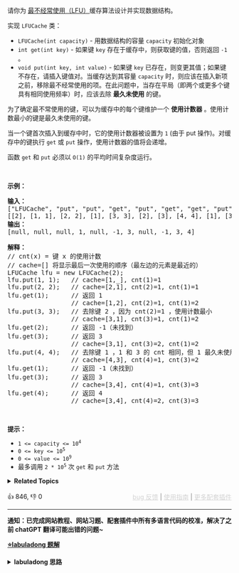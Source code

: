 <p>请你为 <a href="https://baike.baidu.com/item/%E7%BC%93%E5%AD%98%E7%AE%97%E6%B3%95">最不经常使用（LFU）</a>缓存算法设计并实现数据结构。</p>

<p>实现 <code>LFUCache</code> 类：</p>

<ul> 
 <li><code>LFUCache(int capacity)</code> - 用数据结构的容量&nbsp;<code>capacity</code> 初始化对象</li> 
 <li><code>int get(int key)</code>&nbsp;- 如果键&nbsp;<code>key</code> 存在于缓存中，则获取键的值，否则返回 <code>-1</code> 。</li> 
 <li><code>void put(int key, int value)</code>&nbsp;- 如果键&nbsp;<code>key</code> 已存在，则变更其值；如果键不存在，请插入键值对。当缓存达到其容量&nbsp;<code>capacity</code> 时，则应该在插入新项之前，移除最不经常使用的项。在此问题中，当存在平局（即两个或更多个键具有相同使用频率）时，应该去除 <strong>最久未使用</strong> 的键。</li> 
</ul>

<p>为了确定最不常使用的键，可以为缓存中的每个键维护一个 <strong>使用计数器</strong> 。使用计数最小的键是最久未使用的键。</p>

<p>当一个键首次插入到缓存中时，它的使用计数器被设置为 <code>1</code> (由于 put 操作)。对缓存中的键执行 <code>get</code> 或 <code>put</code> 操作，使用计数器的值将会递增。</p>

<p>函数 <code>get</code> 和 <code>put</code> 必须以 <code>O(1)</code> 的平均时间复杂度运行。</p>

<p>&nbsp;</p>

<p><strong>示例：</strong></p>

<pre>
<strong>输入：</strong>
["LFUCache", "put", "put", "get", "put", "get", "get", "put", "get", "get", "get"]
[[2], [1, 1], [2, 2], [1], [3, 3], [2], [3], [4, 4], [1], [3], [4]]
<strong>输出：</strong>
[null, null, null, 1, null, -1, 3, null, -1, 3, 4]

<strong>解释：</strong>
// cnt(x) = 键 x 的使用计数
// cache=[] 将显示最后一次使用的顺序（最左边的元素是最近的）
LFUCache lfu = new LFUCache(2);
lfu.put(1, 1);   // cache=[1,_], cnt(1)=1
lfu.put(2, 2);   // cache=[2,1], cnt(2)=1, cnt(1)=1
lfu.get(1);      // 返回 1
                 // cache=[1,2], cnt(2)=1, cnt(1)=2
lfu.put(3, 3);   // 去除键 2 ，因为 cnt(2)=1 ，使用计数最小
                 // cache=[3,1], cnt(3)=1, cnt(1)=2
lfu.get(2);      // 返回 -1（未找到）
lfu.get(3);      // 返回 3
                 // cache=[3,1], cnt(3)=2, cnt(1)=2
lfu.put(4, 4);   // 去除键 1 ，1 和 3 的 cnt 相同，但 1 最久未使用
                 // cache=[4,3], cnt(4)=1, cnt(3)=2
lfu.get(1);      // 返回 -1（未找到）
lfu.get(3);      // 返回 3
                 // cache=[3,4], cnt(4)=1, cnt(3)=3
lfu.get(4);      // 返回 4
                 // cache=[3,4], cnt(4)=2, cnt(3)=3</pre>

<p>&nbsp;</p>

<p><strong>提示：</strong></p>

<ul> 
 <li><code>1 &lt;= capacity&nbsp;&lt;= 10<sup>4</sup></code></li> 
 <li><code>0 &lt;= key &lt;= 10<sup>5</sup></code></li> 
 <li><code>0 &lt;= value &lt;= 10<sup>9</sup></code></li> 
 <li>最多调用 <code>2 * 10<sup>5</sup></code> 次 <code>get</code> 和 <code>put</code> 方法</li> 
</ul>

<details><summary><strong>Related Topics</strong></summary>设计 | 哈希表 | 链表 | 双向链表</details><br>

<div>👍 846, 👎 0<span style='float: right;'><span style='color: gray;'><a href='https://github.com/labuladong/fucking-algorithm/discussions/939' target='_blank' style='color: lightgray;text-decoration: underline;'>bug 反馈</a> | <a href='https://labuladong.online/algo/fname.html?fname=jb插件简介' target='_blank' style='color: lightgray;text-decoration: underline;'>使用指南</a> | <a href='https://labuladong.online/algo/images/others/%E5%85%A8%E5%AE%B6%E6%A1%B6.jpg' target='_blank' style='color: lightgray;text-decoration: underline;'>更多配套插件</a></span></span></div>

<div id="labuladong"><hr>

**通知：已完成网站教程、网站习题、配套插件中所有多语言代码的校准，解决了之前 chatGPT 翻译可能出错的问题~**



<p><strong><a href="https://labuladong.online/algo/slug.html?slug=lfu-cache" target="_blank">⭐️labuladong 题解</a></strong></p>
<details><summary><strong>labuladong 思路</strong></summary>

<div id="labuladong_solution_zh">

## 基本思路

总结下题目的要求：

1、调用 `get(key)` 方法时，要返回该 `key` 对应的 `val`。

2、只要用 `get` 或者 `put` 方法访问一次某个 `key`，该 `key` 的 `freq` 就要加一。

3、如果在容量满了的时候进行插入，则需要将 `freq` 最小的 `key` 删除，如果最小的 `freq` 对应多个 `key`，则删除其中最旧的那一个。

具体思路略微复杂，请查看详细题解。

**详细题解：[算法就像搭乐高：带你手撸 LFU 算法](https://labuladong.online/algo/frequency-interview/lfu/)**

</div>

**标签：[数据结构](https://labuladong.online/algo/)，[设计](https://labuladong.online/algo/)**

<div id="solution">

## 解法代码



<div class="tab-panel"><div class="tab-nav">
<button data-tab-item="cpp" class="tab-nav-button btn " data-tab-group="default" onclick="switchTab(this)">cpp🤖</button>

<button data-tab-item="python" class="tab-nav-button btn " data-tab-group="default" onclick="switchTab(this)">python🤖</button>

<button data-tab-item="java" class="tab-nav-button btn active" data-tab-group="default" onclick="switchTab(this)">java🟢</button>

<button data-tab-item="go" class="tab-nav-button btn " data-tab-group="default" onclick="switchTab(this)">go🤖</button>

<button data-tab-item="javascript" class="tab-nav-button btn " data-tab-group="default" onclick="switchTab(this)">javascript🤖</button>
</div><div class="tab-content">
<div data-tab-item="cpp" class="tab-item " data-tab-group="default"><div class="highlight">

```cpp
// 注意：cpp 代码由 chatGPT🤖 根据我的 java 代码翻译，旨在帮助不同背景的读者理解算法逻辑。
// 本代码已经通过力扣的测试用例，应该可直接成功提交。

#include <unordered_map>
#include <unordered_set>
#include <list>
using namespace std;

class LFUCache {

    // key 到 val 的映射，我们后文称为 KV 表
    unordered_map<int, int> keyToVal;
    // key 到 freq 的映射，我们后文称为 KF 表
    unordered_map<int, int> keyToFreq;
    // freq 到 key 列表的映射，我们后文称为 FK 表
    unordered_map<int, list<int>> freqToKeys;
    // 记录最小的频次
    int minFreq;
    // 记录 LFU 缓存的最大容量
    int cap;

public:
    LFUCache(int capacity) {
        this->cap = capacity;
        this->minFreq = 0;
    }

    int get(int key) {
        if (keyToVal.find(key) == keyToVal.end()) {
            return -1;
        }
        // 增加 key 对应的 freq
        increaseFreq(key);
        return keyToVal[key];
    }

    void put(int key, int val) {
        if (this->cap <= 0) return;

        // 若 key 已存在，修改对应的 val 即可
        if (keyToVal.find(key) != keyToVal.end()) {
            keyToVal[key] = val;
            // key 对应的 freq 加一
            increaseFreq(key);
            return;
        }

        // key 不存在，需要插入
        // 容量已满的话需要淘汰一个 freq 最小的 key
        if (this->cap <= keyToVal.size()) {
            removeMinFreqKey();
        }

        // 插入 key 和 val，对应的 freq 为 1
        // 插入 KV 表
        keyToVal[key] = val;
        // 插入 KF 表
        keyToFreq[key] = 1;
        // 插入 FK 表
        freqToKeys[1].push_back(key);
        // 插入新 key 后最小的 freq 肯定是 1
        this->minFreq = 1;
    }

private:
    void increaseFreq(int key) {
        int freq = keyToFreq[key];
        // 更新 KF 表
        keyToFreq[key] = freq + 1;
        // 更新 FK 表
        // 将 key 从 freq 对应的列表中删除
        freqToKeys[freq].remove(key);
        // 将 key 加入 freq + 1 对应的列表中
        freqToKeys[freq + 1].push_back(key);
        // 如果 freq 对应的列表空了，移除这个 freq
        if (freqToKeys[freq].empty()) {
            freqToKeys.erase(freq);
            // 如果这个 freq 恰好是 minFreq，更新 minFreq
            if (freq == this->minFreq) {
                this->minFreq++;
            }
        }
    }

    void removeMinFreqKey() {
        // freq 最小的 key 列表
        auto& keyList = freqToKeys[this->minFreq];
        // 其中最先被插入的那个 key 就是该被淘汰的 key
        int deletedKey = keyList.front();
        // 更新 FK 表
        keyList.pop_front();
        if (keyList.empty()) {
            freqToKeys.erase(this->minFreq);
            // 问：这里需要更新 minFreq 的值吗？
        }
        // 更新 KV 表
        keyToVal.erase(deletedKey);
        // 更新 KF 表
        keyToFreq.erase(deletedKey);
    }
};
```

</div></div>

<div data-tab-item="python" class="tab-item " data-tab-group="default"><div class="highlight">

```python
# 注意：python 代码由 chatGPT🤖 根据我的 java 代码翻译，旨在帮助不同背景的读者理解算法逻辑。
# 本代码已经通过力扣的测试用例，应该可直接成功提交。

class LFUCache:

    def __init__(self, capacity: int):
        # key 到 val 的映射，我们后文称为 KV 表
        self.keyToVal = {}
        # key 到 freq 的映射，我们后文称为 KF 表
        self.keyToFreq = {}
        # freq 到 key 列表的映射，我们后文称为 FK 表
        self.freqToKeys = {}
        # 记录最小的频次
        self.minFreq = 0
        # 记录 LFU 缓存的最大容量
        self.cap = capacity

    def get(self, key: int) -> int:
        if key not in self.keyToVal:
            return -1
        # 增加 key 对应的 freq
        self.__increaseFreq(key)
        return self.keyToVal[key]

    def put(self, key: int, val: int) -> None:
        if self.cap <= 0:
            return

        # 若 key 已存在，修改对应的 val 即可
        if key in self.keyToVal:
            self.keyToVal[key] = val
            # key 对应的 freq 加一
            self.__increaseFreq(key)
            return

        # key 不存在，需要插入
        # 容量已满的话需要淘汰一个 freq 最小的 key
        if self.cap <= len(self.keyToVal):
            self.__removeMinFreqKey()

        # 插入 key 和 val，对应的 freq 为 1
        # 插入 KV 表
        self.keyToVal[key] = val
        # 插入 KF 表
        self.keyToFreq[key] = 1
        # 插入 FK 表
        self.freqToKeys.setdefault(1, set())
        self.freqToKeys[1].add(key)
        # 插入新 key 后最小的 freq 肯定是 1
        self.minFreq = 1

    def __increaseFreq(self, key: int):
        freq = self.keyToFreq[key]
        # 更新 KF 表
        self.keyToFreq[key] = freq + 1
        # 更新 FK 表
        # 将 key 从 freq 对应的列表中删除
        self.freqToKeys[freq].remove(key)
        # 将 key 加入 freq + 1 对应的列表中
        self.freqToKeys.setdefault(freq + 1, set())
        self.freqToKeys[freq + 1].add(key)
        # 如果 freq 对应的列表空了，移除这个 freq
        if not self.freqToKeys[freq]:
            del self.freqToKeys[freq]
            # 如果这个 freq 恰好是 minFreq，更新 minFreq
            if freq == self.minFreq:
                self.minFreq += 1

    def __removeMinFreqKey(self):
        # freq 最小的 key 列表
        keyList = self.freqToKeys[self.minFreq]
        # 其中最先被插入的那个 key 就是该被淘汰的 key
        deletedKey = keyList.pop()
        # 更新 FK 表
        if not keyList:
            del self.freqToKeys[self.minFreq]
        # 更新 KV 表
        del self.keyToVal[deletedKey]
        # 更新 KF 表
        del self.keyToFreq[deletedKey]
```

</div></div>

<div data-tab-item="java" class="tab-item active" data-tab-group="default"><div class="highlight">

```java
class LFUCache {

    // key 到 val 的映射，我们后文称为 KV 表
    HashMap<Integer, Integer> keyToVal;
    // key 到 freq 的映射，我们后文称为 KF 表
    HashMap<Integer, Integer> keyToFreq;
    // freq 到 key 列表的映射，我们后文称为 FK 表
    HashMap<Integer, LinkedHashSet<Integer>> freqToKeys;
    // 记录最小的频次
    int minFreq;
    // 记录 LFU 缓存的最大容量
    int cap;

    public LFUCache(int capacity) {
        keyToVal = new HashMap<>();
        keyToFreq = new HashMap<>();
        freqToKeys = new HashMap<>();
        this.cap = capacity;
        this.minFreq = 0;
    }

    public int get(int key) {
        if (!keyToVal.containsKey(key)) {
            return -1;
        }
        // 增加 key 对应的 freq
        increaseFreq(key);
        return keyToVal.get(key);
    }

    public void put(int key, int val) {
        if (this.cap <= 0) return;

        // 若 key 已存在，修改对应的 val 即可
        if (keyToVal.containsKey(key)) {
            keyToVal.put(key, val);
            // key 对应的 freq 加一
            increaseFreq(key);
            return;
        }

        // key 不存在，需要插入
        // 容量已满的话需要淘汰一个 freq 最小的 key
        if (this.cap <= keyToVal.size()) {
            removeMinFreqKey();
        }

        // 插入 key 和 val，对应的 freq 为 1
        // 插入 KV 表
        keyToVal.put(key, val);
        // 插入 KF 表
        keyToFreq.put(key, 1);
        // 插入 FK 表
        freqToKeys.putIfAbsent(1, new LinkedHashSet<>());
        freqToKeys.get(1).add(key);
        // 插入新 key 后最小的 freq 肯定是 1
        this.minFreq = 1;
    }

    private void increaseFreq(int key) {
        int freq = keyToFreq.get(key);
        // 更新 KF 表
        keyToFreq.put(key, freq + 1);
        // 更新 FK 表
        // 将 key 从 freq 对应的列表中删除
        freqToKeys.get(freq).remove(key);
        // 将 key 加入 freq + 1 对应的列表中
        freqToKeys.putIfAbsent(freq + 1, new LinkedHashSet<>());
        freqToKeys.get(freq + 1).add(key);
        // 如果 freq 对应的列表空了，移除这个 freq
        if (freqToKeys.get(freq).isEmpty()) {
            freqToKeys.remove(freq);
            // 如果这个 freq 恰好是 minFreq，更新 minFreq
            if (freq == this.minFreq) {
                this.minFreq++;
            }
        }
    }

    private void removeMinFreqKey() {
        // freq 最小的 key 列表
        LinkedHashSet<Integer> keyList = freqToKeys.get(this.minFreq);
        // 其中最先被插入的那个 key 就是该被淘汰的 key
        int deletedKey = keyList.iterator().next();
        // 更新 FK 表
        keyList.remove(deletedKey);
        if (keyList.isEmpty()) {
            freqToKeys.remove(this.minFreq);
            // 问：这里需要更新 minFreq 的值吗？
        }
        // 更新 KV 表
        keyToVal.remove(deletedKey);
        // 更新 KF 表
        keyToFreq.remove(deletedKey);
    }
}
```

</div></div>

<div data-tab-item="go" class="tab-item " data-tab-group="default"><div class="highlight">

```go
// 注意：go 代码由 chatGPT🤖 根据我的 java 代码翻译，旨在帮助不同背景的读者理解算法逻辑。
// 本代码已经通过力扣的测试用例，应该可直接成功提交。

type LFUCache struct {
    // key 到 val 的映射，我们后文称为 KV 表
    keyToVal map[int]int
    // key 到 freq 的映射，我们后文称为 KF 表
    keyToFreq map[int]int
    // freq 到 key 列表的映射，我们后文称为 FK 表
    freqToKeys map[int]*LinkedHashSet
    // 记录最小的频次
    minFreq int
    // 记录 LFU 缓存的最大容量
    cap int
}

func Constructor(capacity int) LFUCache {
    return LFUCache{
        keyToVal:  make(map[int]int),
        keyToFreq: make(map[int]int),
        freqToKeys: make(map[int]*LinkedHashSet),
        cap:       capacity,
        minFreq:   0,
    }
}

func (this *LFUCache) Get(key int) int {
    if val, ok := this.keyToVal[key]; ok {
        // 增加 key 对应的 freq
        this.increaseFreq(key)
        return val
    }
    return -1
}

func (this *LFUCache) Put(key int, value int) {
    if this.cap <= 0 {
        return
    }

    // 若 key 已存在，修改对应的 val 即可
    if _, ok := this.keyToVal[key]; ok {
        this.keyToVal[key] = value
        // key 对应的 freq 加一
        this.increaseFreq(key)
        return
    }

    // key 不存在，需要插入
    // 容量已满的话需要淘汰一个 freq 最小的 key
    if len(this.keyToVal) >= this.cap {
        this.removeMinFreqKey()
    }

    // 插入 key 和 val，对应的 freq 为 1
    // 插入 KV 表
    this.keyToVal[key] = value
    // 插入 KF 表
    this.keyToFreq[key] = 1
    // 插入 FK 表
    if _, ok := this.freqToKeys[1]; !ok {
        this.freqToKeys[1] = NewLinkedHashSet()
    }
    this.freqToKeys[1].Add(key)
    // 插入新 key 后最小的 freq 肯定是 1
    this.minFreq = 1
}

func (this *LFUCache) increaseFreq(key int) {
    freq := this.keyToFreq[key]
    // 更新 KF 表
    this.keyToFreq[key] = freq + 1
    // 更新 FK 表
    // 将 key 从 freq 对应的列表中删除
    this.freqToKeys[freq].Remove(key)
    // 将 key 加入 freq + 1 对应的列表中
    if _, ok := this.freqToKeys[freq+1]; !ok {
        this.freqToKeys[freq+1] = NewLinkedHashSet()
    }
    this.freqToKeys[freq+1].Add(key)
    // 如果 freq 对应的列表空了，移除这个 freq
    if this.freqToKeys[freq].IsEmpty() {
        delete(this.freqToKeys, freq)
        // 如果这个 freq 恰好是 minFreq，更新 minFreq
        if freq == this.minFreq {
            this.minFreq++
        }
    }
}

func (this *LFUCache) removeMinFreqKey() {
    // freq 最小的 key 列表
    keyList := this.freqToKeys[this.minFreq]
    // 其中最先被插入的那个 key 就是该被淘汰的 key
    deletedKey := keyList.RemoveFirst()
    // 更新 FK 表
    if keyList.IsEmpty() {
        delete(this.freqToKeys, this.minFreq)
        // 问：这里需要更新 minFreq 的值吗？
    }
    // 更新 KV 表
    delete(this.keyToVal, deletedKey)
    // 更新 KF 表
    delete(this.keyToFreq, deletedKey)
}

// LinkedHashSet 是一个简单的链表实现的集合
// LinkedHashSet is a simple linked list implementation of a set
type LinkedHashSet struct {
    keys map[int]struct{}
    order []int
}

func NewLinkedHashSet() *LinkedHashSet {
    return &LinkedHashSet{
        keys: make(map[int]struct{}),
        order: []int{},
    }
}

func (s *LinkedHashSet) Add(key int) {
    if _, exists := s.keys[key]; !exists {
        s.keys[key] = struct{}{}
        s.order = append(s.order, key)
    }
}

func (s *LinkedHashSet) Remove(key int) {
    if _, exists := s.keys[key]; exists {
        delete(s.keys, key)
        for i, k := range s.order {
            if k == key {
                s.order = append(s.order[:i], s.order[i+1:]...)
                break
            }
        }
    }
}

func (s *LinkedHashSet) RemoveFirst() int {
    first := s.order[0]
    s.Remove(first)
    return first
}

func (s *LinkedHashSet) IsEmpty() bool {
    return len(s.order) == 0
}
```

</div></div>

<div data-tab-item="javascript" class="tab-item " data-tab-group="default"><div class="highlight">

```javascript
// 注意：javascript 代码由 chatGPT🤖 根据我的 java 代码翻译，旨在帮助不同背景的读者理解算法逻辑。
// 本代码已经通过力扣的测试用例，应该可直接成功提交。

var LFUCache = function(capacity) {
    // key 到 val 的映射，我们后文称为 KV 表
    this.keyToVal = new Map();
    // key 到 freq 的映射，我们后文称为 KF 表
    this.keyToFreq = new Map();
    // freq 到 key 列表的映射，我们后文称为 FK 表
    this.freqToKeys = new Map();
    // 记录最小的频次
    this.minFreq = 0;
    // 记录 LFU 缓存的最大容量
    this.cap = capacity;
};

LFUCache.prototype.get = function(key) {
    if (!this.keyToVal.has(key)) {
        return -1;
    }
    // 增加 key 对应的 freq
    this.increaseFreq(key);
    return this.keyToVal.get(key);
};

LFUCache.prototype.put = function(key, val) {
    if (this.cap <= 0) return;

    // 若 key 已存在，修改对应的 val 即可
    if (this.keyToVal.has(key)) {
        this.keyToVal.set(key, val);
        // key 对应的 freq 加一
        this.increaseFreq(key);
        return;
    }

    // key 不存在，需要插入
    // 容量已满的话需要淘汰一个 freq 最小的 key
    if (this.cap <= this.keyToVal.size) {
        this.removeMinFreqKey();
    }

    // 插入 key 和 val，对应的 freq 为 1
    // 插入 KV 表
    this.keyToVal.set(key, val);
    // 插入 KF 表
    this.keyToFreq.set(key, 1);
    // 插入 FK 表
    if (!this.freqToKeys.has(1)) {
        this.freqToKeys.set(1, new Set());
    }
    this.freqToKeys.get(1).add(key);
    // 插入新 key 后最小的 freq 肯定是 1
    this.minFreq = 1;
};

LFUCache.prototype.increaseFreq = function(key) {
    let freq = this.keyToFreq.get(key);
    // 更新 KF 表
    this.keyToFreq.set(key, freq + 1);
    // 更新 FK 表
    // 将 key 从 freq 对应的列表中删除
    let keyList = this.freqToKeys.get(freq);
    keyList.delete(key);
    // 将 key 加入 freq + 1 对应的列表中
    if (!this.freqToKeys.has(freq + 1)) {
        this.freqToKeys.set(freq + 1, new Set());
    }
    this.freqToKeys.get(freq + 1).add(key);
    // 如果 freq 对应的列表空了，移除这个 freq
    if (keyList.size === 0) {
        this.freqToKeys.delete(freq);
        // 如果这个 freq 恰好是 minFreq，更新 minFreq
        if (freq === this.minFreq) {
            this.minFreq++;
        }
    }
};

LFUCache.prototype.removeMinFreqKey = function() {
    // freq 最小的 key 列表
    let keyList = this.freqToKeys.get(this.minFreq);
    // 其中最先被插入的那个 key 就是该被淘汰的 key
    let deletedKey = keyList.values().next().value;
    // 更新 FK 表
    keyList.delete(deletedKey);
    if (keyList.size === 0) {
        this.freqToKeys.delete(this.minFreq);
        // 问：这里需要更新 minFreq 的值吗？
    }
    // 更新 KV 表
    this.keyToVal.delete(deletedKey);
    // 更新 KF 表
    this.keyToFreq.delete(deletedKey);
};
```

</div></div>
</div></div>

</div>

</details>
</div>

